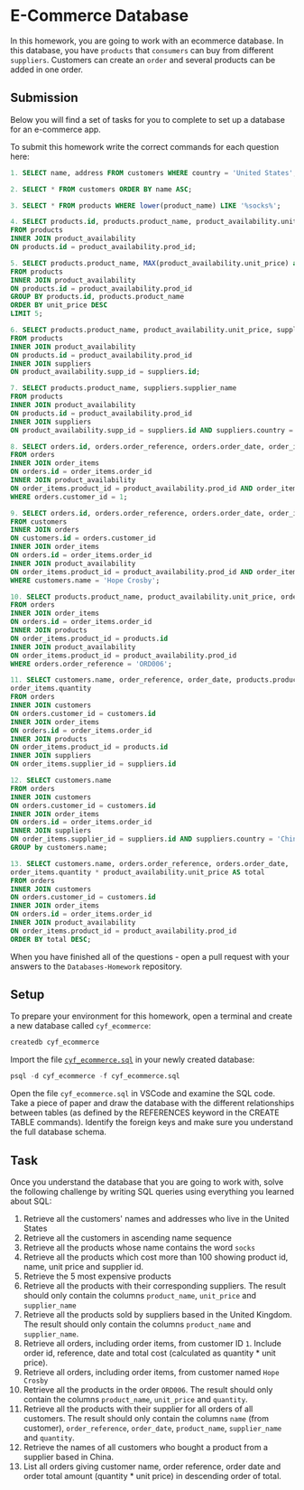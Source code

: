 # E-Commerce Database

In this homework, you are going to work with an ecommerce database. In this database, you have `products` that `consumers` can buy from different `suppliers`. Customers can create an `order` and several products can be added in one order.

## Submission

Below you will find a set of tasks for you to complete to set up a database for an e-commerce app.

To submit this homework write the correct commands for each question here:

```sql
1. SELECT name, address FROM customers WHERE country = 'United States';

2. SELECT * FROM customers ORDER BY name ASC;

3. SELECT * FROM products WHERE lower(product_name) LIKE '%socks%';

4. SELECT products.id, products.product_name, product_availability.unit_price, product_availability.supp_id
FROM products
INNER JOIN product_availability
ON products.id = product_availability.prod_id;

5. SELECT products.product_name, MAX(product_availability.unit_price) as unit_price
FROM products
INNER JOIN product_availability
ON products.id = product_availability.prod_id
GROUP BY products.id, products.product_name
ORDER BY unit_price DESC
LIMIT 5;

6. SELECT products.product_name, product_availability.unit_price, suppliers.supplier_name
FROM products
INNER JOIN product_availability
ON products.id = product_availability.prod_id
INNER JOIN suppliers
ON product_availability.supp_id = suppliers.id;

7. SELECT products.product_name, suppliers.supplier_name
FROM products
INNER JOIN product_availability
ON products.id = product_availability.prod_id
INNER JOIN suppliers
ON product_availability.supp_id = suppliers.id AND suppliers.country = 'United Kingdom';

8. SELECT orders.id, orders.order_reference, orders.order_date, order_items.quantity * product_availability.unit_price AS total_cost
FROM orders
INNER JOIN order_items
ON orders.id = order_items.order_id
INNER JOIN product_availability
ON order_items.product_id = product_availability.prod_id AND order_items.supplier_id = product_availability.supp_id
WHERE orders.customer_id = 1;

9. SELECT orders.id, orders.order_reference, orders.order_date, order_items.quantity * product_availability.unit_price AS total_cost
FROM customers
INNER JOIN orders
ON customers.id = orders.customer_id
INNER JOIN order_items
ON orders.id = order_items.order_id
INNER JOIN product_availability
ON order_items.product_id = product_availability.prod_id AND order_items.supplier_id = product_availability.supp_id
WHERE customers.name = 'Hope Crosby';

10. SELECT products.product_name, product_availability.unit_price, order_items.quantity
FROM orders
INNER JOIN order_items
ON orders.id = order_items.order_id
INNER JOIN products
ON order_items.product_id = products.id
INNER JOIN product_availability
ON order_items.product_id = product_availability.prod_id
WHERE orders.order_reference = 'ORD006';

11. SELECT customers.name, order_reference, order_date, products.product_name, suppliers.supplier_name,
order_items.quantity
FROM orders
INNER JOIN customers
ON orders.customer_id = customers.id
INNER JOIN order_items
ON orders.id = order_items.order_id
INNER JOIN products
ON order_items.product_id = products.id
INNER JOIN suppliers
ON order_items.supplier_id = suppliers.id

12. SELECT customers.name
FROM orders
INNER JOIN customers
ON orders.customer_id = customers.id
INNER JOIN order_items
ON orders.id = order_items.order_id
INNER JOIN suppliers
ON order_items.supplier_id = suppliers.id AND suppliers.country = 'China'
GROUP by customers.name;

13. SELECT customers.name, orders.order_reference, orders.order_date,
order_items.quantity * product_availability.unit_price AS total
FROM orders
INNER JOIN customers
ON orders.customer_id = customers.id
INNER JOIN order_items
ON orders.id = order_items.order_id
INNER JOIN product_availability
ON order_items.product_id = product_availability.prod_id
ORDER BY total DESC;

```

When you have finished all of the questions - open a pull request with your answers to the `Databases-Homework` repository.

## Setup

To prepare your environment for this homework, open a terminal and create a new database called `cyf_ecommerce`:

```sql
createdb cyf_ecommerce
```

Import the file [`cyf_ecommerce.sql`](./cyf_ecommerce.sql) in your newly created database:

```sql
psql -d cyf_ecommerce -f cyf_ecommerce.sql
```

Open the file `cyf_ecommerce.sql` in VSCode and examine the SQL code. Take a piece of paper and draw the database with the different relationships between tables (as defined by the REFERENCES keyword in the CREATE TABLE commands). Identify the foreign keys and make sure you understand the full database schema.

## Task

Once you understand the database that you are going to work with, solve the following challenge by writing SQL queries using everything you learned about SQL:

1. Retrieve all the customers' names and addresses who live in the United States
2. Retrieve all the customers in ascending name sequence
3. Retrieve all the products whose name contains the word `socks`
4. Retrieve all the products which cost more than 100 showing product id, name, unit price and supplier id.
5. Retrieve the 5 most expensive products
6. Retrieve all the products with their corresponding suppliers. The result should only contain the columns `product_name`, `unit_price` and `supplier_name`
7. Retrieve all the products sold by suppliers based in the United Kingdom. The result should only contain the columns `product_name` and `supplier_name`.
8. Retrieve all orders, including order items, from customer ID `1`. Include order id, reference, date and total cost (calculated as quantity \* unit price).
9. Retrieve all orders, including order items, from customer named `Hope Crosby`
10. Retrieve all the products in the order `ORD006`. The result should only contain the columns `product_name`, `unit_price` and `quantity`.
11. Retrieve all the products with their supplier for all orders of all customers. The result should only contain the columns `name` (from customer), `order_reference`, `order_date`, `product_name`, `supplier_name` and `quantity`.
12. Retrieve the names of all customers who bought a product from a supplier based in China.
13. List all orders giving customer name, order reference, order date and order total amount (quantity \* unit price) in descending order of total.
